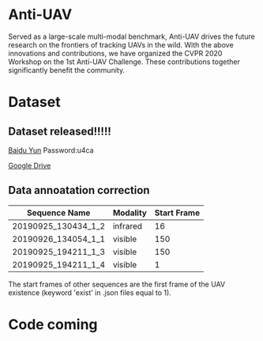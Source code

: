 # Anti-UAV
Served as a large-scale multi-modal benchmark, Anti-UAV drives the future research on the frontiers of tracking UAVs in the wild. With the above innovations and contributions, we have organized the CVPR 2020 Workshop on the 1st Anti-UAV Challenge. These contributions together significantly benefit the community.

# Dataset
## Dataset released!!!!!
[Baidu Yun](https://pan.baidu.com/s/1A1-ynecLWfkEetRsPnh6rw)  Password:u4ca

[Google Drive](https://drive.google.com/file/d/1NPYaop35ocVTYWHOYQQHn8YHsM9jmLGr/view?usp=sharing)

## Data annoatation correction
| Sequence Name | Modality | Start Frame |
|  ----  | ----  | ----  |
| 20190925_130434_1_2 | infrared | 16 |
| 20190926_134054_1_1  | visible | 150 |
| 20190925_194211_1_3 | visible | 150 |
| 20190925_194211_1_4| visible | 1 |

The start frames of other sequences are the first frame of the UAV existence (keyword 'exist' in .json files equal to 1).

# Code coming
